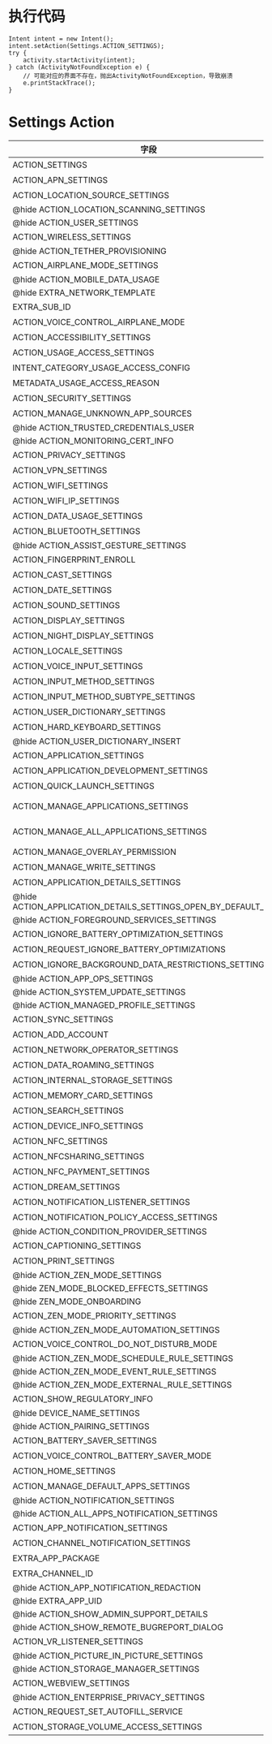 # 执行代码
```
Intent intent = new Intent();
intent.setAction(Settings.ACTION_SETTINGS);
try {
    activity.startActivity(intent); 
} catch (ActivityNotFoundException e) {
    // 可能对应的界面不存在，抛出ActivityNotFoundException，导致崩溃
    e.printStackTrace();
}
```
    
# Settings Action

字段 | 示意
---|---
ACTION_SETTINGS | 设置界面
ACTION_APN_SETTINGS | APN设置界面
ACTION_LOCATION_SOURCE_SETTINGS | 定位设置界面
@hide ACTION_LOCATION_SCANNING_SETTINGS | 
@hide ACTION_USER_SETTINGS | 
ACTION_WIRELESS_SETTINGS | 连接设置主界面（WLAN/蓝牙）
@hide ACTION_TETHER_PROVISIONING | 
ACTION_AIRPLANE_MODE_SETTINGS | 飞行模式界面
@hide ACTION_MOBILE_DATA_USAGE | 
@hide EXTRA_NETWORK_TEMPLATE | 
EXTRA_SUB_ID | 未明确
ACTION_VOICE_CONTROL_AIRPLANE_MODE | 未明确
ACTION_ACCESSIBILITY_SETTINGS | 无障碍设置界面/辅助功能界面
ACTION_USAGE_ACCESS_SETTINGS | 使用量数据访问界面
INTENT_CATEGORY_USAGE_ACCESS_CONFIG | 未明确
METADATA_USAGE_ACCESS_REASON | 未明确
ACTION_SECURITY_SETTINGS | 安全设置界面
ACTION_MANAGE_UNKNOWN_APP_SOURCES | 安装未知应用程序界面
@hide ACTION_TRUSTED_CREDENTIALS_USER | 
@hide ACTION_MONITORING_CERT_INFO | 
ACTION_PRIVACY_SETTINGS | 备份重置设置界面
ACTION_VPN_SETTINGS | VPN设置界面
ACTION_WIFI_SETTINGS | WLAN设置界面
ACTION_WIFI_IP_SETTINGS | WIFI高级设置界面，可以看到IP
ACTION_DATA_USAGE_SETTINGS | 流量监控界面
ACTION_BLUETOOTH_SETTINGS | 蓝牙设置
@hide ACTION_ASSIST_GESTURE_SETTINGS | 
ACTION_FINGERPRINT_ENROLL | 设置PIN/Pattern/Pass（未确定）
ACTION_CAST_SETTINGS | 投射设置（SmartView等）
ACTION_DATE_SETTINGS | 日期时间设置
ACTION_SOUND_SETTINGS | 声音设置
ACTION_DISPLAY_SETTINGS | 显示设置
ACTION_NIGHT_DISPLAY_SETTINGS | 夜晚模式的设置界面（未明确）
ACTION_LOCALE_SETTINGS | 语言设置
ACTION_VOICE_INPUT_SETTINGS | 辅助应用和语音输入设置
ACTION_INPUT_METHOD_SETTINGS | 语言和输入法设置
ACTION_INPUT_METHOD_SUBTYPE_SETTINGS | 语言种类选择界面
ACTION_USER_DICTIONARY_SETTINGS | 个人字典设置界面
ACTION_HARD_KEYBOARD_SETTINGS | 物理键盘设置界面
@hide ACTION_USER_DICTIONARY_INSERT | 
ACTION_APPLICATION_SETTINGS | 应用程序列表界面
ACTION_APPLICATION_DEVELOPMENT_SETTINGS | 开发者选项设置
ACTION_QUICK_LAUNCH_SETTINGS | 未明确
ACTION_MANAGE_APPLICATIONS_SETTINGS | 同ACTION_APPLICATION_SETTINGS
ACTION_MANAGE_ALL_APPLICATIONS_SETTINGS | 同ACTION_APPLICATION_SETTINGS
ACTION_MANAGE_OVERLAY_PERMISSION | 上层权限/悬浮按钮权限设置界面
ACTION_MANAGE_WRITE_SETTINGS | 设置程序允许更改系统设置界面
ACTION_APPLICATION_DETAILS_SETTINGS | 未明确
@hide ACTION_APPLICATION_DETAILS_SETTINGS_OPEN_BY_DEFAULT_PAGE | 
@hide ACTION_FOREGROUND_SERVICES_SETTINGS | 
ACTION_IGNORE_BATTERY_OPTIMIZATION_SETTINGS | 优化电池使用量界面
ACTION_REQUEST_IGNORE_BATTERY_OPTIMIZATIONS | 未明确
ACTION_IGNORE_BACKGROUND_DATA_RESTRICTIONS_SETTINGS | 未明确
@hide ACTION_APP_OPS_SETTINGS | 
@hide ACTION_SYSTEM_UPDATE_SETTINGS | 
@hide ACTION_MANAGED_PROFILE_SETTINGS | 
ACTION_SYNC_SETTINGS | 账户同步设置界面
ACTION_ADD_ACCOUNT | 添加账户界面
ACTION_NETWORK_OPERATOR_SETTINGS | 选取运营商的界面
ACTION_DATA_ROAMING_SETTINGS | 双卡和移动网络设置界面
ACTION_INTERNAL_STORAGE_SETTINGS | 存储空间界面
ACTION_MEMORY_CARD_SETTINGS | 存储空间界面
ACTION_SEARCH_SETTINGS | 搜索设置界面(可能不存在)
ACTION_DEVICE_INFO_SETTINGS | 手机状态信息的界面/关于界面
ACTION_NFC_SETTINGS | NFC设置界面
ACTION_NFCSHARING_SETTINGS | NFC共享设置界面
ACTION_NFC_PAYMENT_SETTINGS | NFC点击和支付界面
ACTION_DREAM_SETTINGS | 互动屏保设置的界面
ACTION_NOTIFICATION_LISTENER_SETTINGS | 通知使用权设置的界面
ACTION_NOTIFICATION_POLICY_ACCESS_SETTINGS | 勿扰权限设置的界面
@hide ACTION_CONDITION_PROVIDER_SETTINGS | 
ACTION_CAPTIONING_SETTINGS | 字幕设置的界面
ACTION_PRINT_SETTINGS | 打印设置界面
@hide ACTION_ZEN_MODE_SETTINGS | 
@hide ZEN_MODE_BLOCKED_EFFECTS_SETTINGS | 
@hide ZEN_MODE_ONBOARDING | 
ACTION_ZEN_MODE_PRIORITY_SETTINGS | 勿扰设置界面
@hide ACTION_ZEN_MODE_AUTOMATION_SETTINGS | 
ACTION_VOICE_CONTROL_DO_NOT_DISTURB_MODE | 未明确
@hide ACTION_ZEN_MODE_SCHEDULE_RULE_SETTINGS | 
@hide ACTION_ZEN_MODE_EVENT_RULE_SETTINGS | 
@hide ACTION_ZEN_MODE_EXTERNAL_RULE_SETTINGS | 
ACTION_SHOW_REGULATORY_INFO | 未明确
@hide DEVICE_NAME_SETTINGS | 
@hide ACTION_PAIRING_SETTINGS | 
ACTION_BATTERY_SAVER_SETTINGS | 节电助手界面
ACTION_VOICE_CONTROL_BATTERY_SAVER_MODE | 未明确
ACTION_HOME_SETTINGS | 主屏幕设置界面
ACTION_MANAGE_DEFAULT_APPS_SETTINGS | 同ACTION_HOME_SETTINGS
@hide ACTION_NOTIFICATION_SETTINGS | 
@hide ACTION_ALL_APPS_NOTIFICATION_SETTINGS | 
ACTION_APP_NOTIFICATION_SETTINGS | 未明确
ACTION_CHANNEL_NOTIFICATION_SETTINGS | 未明确
EXTRA_APP_PACKAGE | 未明确
EXTRA_CHANNEL_ID | 未明确
@hide ACTION_APP_NOTIFICATION_REDACTION | 
@hide EXTRA_APP_UID | 
@hide ACTION_SHOW_ADMIN_SUPPORT_DETAILS | 
@hide ACTION_SHOW_REMOTE_BUGREPORT_DIALOG | 
ACTION_VR_LISTENER_SETTINGS | VR助手服务界面
@hide ACTION_PICTURE_IN_PICTURE_SETTINGS | 
@hide ACTION_STORAGE_MANAGER_SETTINGS | 
ACTION_WEBVIEW_SETTINGS | 设置WebView实现界面
@hide ACTION_ENTERPRISE_PRIVACY_SETTINGS | 
ACTION_REQUEST_SET_AUTOFILL_SERVICE | 未明确
ACTION_STORAGE_VOLUME_ACCESS_SETTINGS | 目录访问界面（未明确）


